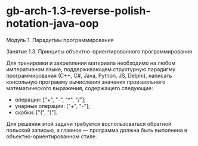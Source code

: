 # gb-arch-1.3-reverse-polish-notation-java-oop

Модуль 1. Парадигмы программирования

Занятие 1.3. Принципы объектно-ориентированного программирования

Для тренировки и закрепления материала необходимо на любом императивном языке,
поддерживающем структурную парадигму программирования (С++, C#, Java, Python, JS, Delphi),
написать консольную программу вычисления значения произвольного математического выражения,
содержащего следующие:
 - операции: ["+", "-", "*", "/"];
 - унарные операции: ["+", "-"];
 - скобки: ["(", ")"].

Для решения этой задачи требуется воспользоваться обратной польской записью, а главное —
программа должна быть выполнена в объектно-ориентированном стиле.
